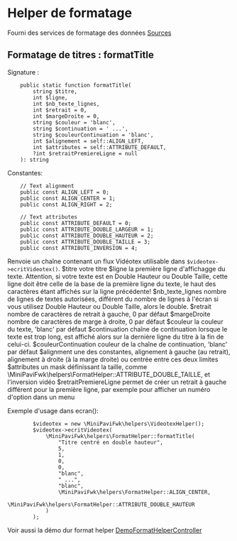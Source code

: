 # Helper de formatage

Fourni des services de formatage des données
[Sources](../../src/helpers/FormatHelper.php)

## Formatage de titres : formatTitle
Signature :
```
    public static function formatTitle(
        string $titre,
        int $ligne,
        int $nb_texte_lignes,
        int $retrait = 0,
        int $margeDroite = 0,
        string $couleur = 'blanc',
        string $continuation = ' ...',
        string $couleurContinuation = 'blanc',
        int $alignement = self::ALIGN_LEFT,
        int $attributes = self::ATTRIBUTE_DEFAULT,
        ?int $retraitPremiereLigne = null
    ): string
```

Constantes:
```
    // Text alignment
    public const ALIGN_LEFT = 0;
    public const ALIGN_CENTER = 1;
    public const ALIGN_RIGHT = 2;

    // Text attributes
    public const ATTRIBUTE_DEFAULT = 0;
    public const ATTRIBUTE_DOUBLE_LARGEUR = 1;
    public const ATTRIBUTE_DOUBLE_HAUTEUR = 2;
    public const ATTRIBUTE_DOUBLE_TAILLE = 3;
    public const ATTRIBUTE_INVERSION = 4;
```

Renvoie un chaîne contenant un flux Vidéotex utilisable dans `$videotex->ecritVideotex()`.
$titre votre titre
$ligne la première ligne d'affichagge du texte. Attention, si votre texte est en Double Hauteur ou Double Taille, cette ligne doit être celle de la base de la première ligne du texte, le haut des caractères étant affichés sur la ligne précédente!
$nb_texte_lignes nombre de lignes de textes autorisées, différent du nombre de lignes à l'écran si vous utilisez Double Hauteur ou Double Taille, alors le double.
$retrait nombre de caractères de retrait à gauche, 0 par défaut
$margeDroite nombre de caractères de marge à droite, 0 par défaut
$couleur la couleur du texte, 'blanc' par défaut
$continuation chaîne de continuation lorsque le texte est trop long, est affiché alors sur la dernière ligne du titre à la fin de celui-ci.
$couleurContinuation couleur de la chaîne de continuation, 'blanc' par défaut
$alignment une des constantes, alignement à gauche (au retrait), alignement à droite (à la marge droite) ou centrée entre ces deux limites
$attributes un mask définissant la taille, comme \MiniPaviFwk\helpers\FormatHelper::ATTRIBUTE_DOUBLE_TAILLE, et l'inversion vidéo
$retraitPremiereLigne permet de créer un retrait à gauche différent pour la première ligne, par exemple pour afficher un numéro d'option dans un menu


Exemple d'usage dans ecran():
```
        $videotex = new \MiniPaviFwk\helpers\VideotexHelper();
        $videotex->ecritVideotex(
            \MiniPaviFwk\helpers\FormatHelper::formatTitle(
                "Titre centré en double hauteur",
                5,
                1,
                0,
                0,
                "blanc",
                " ...",
                "blanc",
                \MiniPaviFwk\helpers\FormatHelper::ALIGN_CENTER,
                \MiniPaviFwk\helpers\FormatHelper::ATTRIBUTE_DOUBLE_HAUTEUR
            )
        );
```

Voir aussi la démo dur format helper [DemoFormatHelperController](../../services/demo/controllers/DemoFormatHelperController.php)

